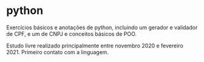 # python
 Exercícios básicos e anotações de python, incluindo um gerador e validador de CPF, e um de CNPJ e conceitos básicos de POO.

 Estudo livre realizado principalmente entre novembro 2020 e fevereiro 2021. Primeiro contato com a linguagem.
